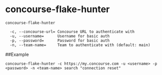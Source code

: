 # concourse-flake-hunter


```
concourse-flake-hunter 

  -c, --concourse-url= Concourse URL to authenticate with
  -u, --username=      Username for basic auth
  -p, --password=      Password for basic auth
  -n, --team-name=     Team to authenticate with (default: main)

```

##Example 

`concourse-flake-hunter -c https://my.concourse.com -u <username> -p <password> -n <team-name> search "connection reset"`

